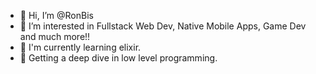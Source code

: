 - 👋 Hi, I’m @RonBis
- 👀 I’m interested in Fullstack Web Dev, Native Mobile Apps, Game Dev and much more!!
- 🌱 I'm currently learning elixir.
- 💞️ Getting a deep dive in low level programming.
